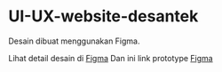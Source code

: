 # UI-UX-website-desantek

Desain dibuat menggunakan Figma.

Lihat detail desain di [Figma](https://www.figma.com/design/BxXYiTG688RRW3SErjGBh7/UI-UX?t=vamJt25RMFKgib6i-1)
Dan ini link prototype [Figma](https://www.figma.com/proto/BxXYiTG688RRW3SErjGBh7/UI-UX?t=vamJt25RMFKgib6i-1)
